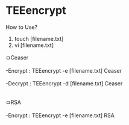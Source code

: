 # TEEencrypt
How to Use?

1. touch [filename.txt]
2. vi [filename.txt]

ㅁCeaser <br> </br>
-Encrypt : TEEencrypt -e [filename.txt] Ceaser<br> </br>
-Decrypt : TEEencrypt -d [filename.txt] Ceaser<br> </br>

ㅁRSA<br> </br>
-Encrypt : TEEencrypt -e [filename.txt] RSA<br> </br>
